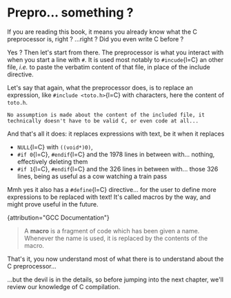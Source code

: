 # Prepro... something ?

If you are reading this book, it means you already know what the C preprocessor is, right ? ...right ? Did you even write C before ?

Yes ? Then let's start from there. The preprocessor is what you interact with when you start a line with `#`.
It is used most notably to `#incude`{l=C} an other file, _i.e._ to paste the verbatim content of that file, in place of the include directive.

Let's say that again, what the preprocessor does, is to replace an expression, like `#include <toto.h>`{l=C} with characters, here the content of `toto.h`.

```{note}
No assumption is made about the content of the included file, it technically doesn't have to be valid C, or even code at all...
```

And that's all it does: it replaces expressions with text, be it when it replaces
 - `NULL`{l=C} with `((void*)0)`,
 - `#if 0`{l=C}, `#endif`{l=C} and the 1978 lines in between with... nothing, effectively deleting them
 - `#if 1`{l=C}, `#endif`{l=C} and the 326 lines in between with... those 326 lines, being as useful as a cow watching a train pass

Mmh yes it also has a `#define`{l=C} directive... for the user to define more expressions to be replaced with text!
It's called macros by the way, and might prove useful in the future.

{attribution="GCC Documentation"}
> A **macro** is a fragment of code which has been given a name. Whenever the name is used, it is replaced by the contents of the macro.

That's it, you now understand most of what there is to understand about the C preprocessor...

...but the devil is in the details, so before jumping into the next chapter, we'll review our knowledge of C compilation.
